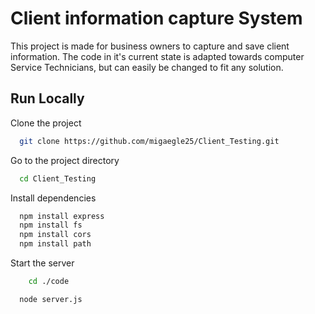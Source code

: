 
# Client information capture System
This project is made for business owners to capture and save client information. The code in it's current state is adapted towards computer Service Technicians, but can easily be changed to fit any solution. 




## Run Locally

Clone the project

```bash
  git clone https://github.com/migaegle25/Client_Testing.git
```

Go to the project directory

```bash
  cd Client_Testing
```

Install dependencies

```bash
  npm install express
  npm install fs
  npm install cors
  npm install path
```

Start the server

```bash
    cd ./code
```

```bash
  node server.js
```

